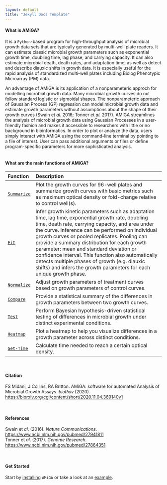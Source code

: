 ```yaml
---
layout: default
title: "Jekyll Docs Template"
---
```



#### What is AMiGA?

It is a `Python`-based program for high-throughput analysis of microbial growth data sets that are typically generated by multi-well plate readers. It can estimate classic microbial growth parameters such as exponential growth time, doubling time, lag phase, and carrying capacity. It can also estimate microbial death, death rates, and adaptation time, as well as detect and describe diauxic shifts in growth data. It is especially useful for the rapid analysis of standardized multi-well plates including Biolog Phenotypic Microarray (PM<a></a>) data.

An advantage of AMiGA is its application of a nonparameteric approch for modelling microbial growth data. Many microbial growth curves do not follow standard logistic or sigmoidal shapes. The nonparameteric approach of Gaussian Process (GP) regression can model microbial growth data and estimate growth parameters without assumptions about the shape of their growth curves (Swain et *al.* 2016; Tonner et *al.* 2017<a></a>). AMiGA streamlines the analysis of microbial growth data using Gaussian Processes in a user-friendly fashion and makes it accessible to researchers with little or no background in bioinformatics. In order to plot or analyze the data, users simply interact with AMiGA using the command-line terminal by pointing to a file of interest. User can pass additional arguments or files or define program-specific parameters for more sophisticated analysis.
<br /><br />


#### What are the main functions of AMiGA?

|Function|Description|
|:---|:---|
|[`Summarize`](/amiga/doc/plotting.html)|Plot the growth curves for 96-well plates and summarize growth curves with basic metrics such as maximum optical density or fold-change relative to control well\(s<a></a>).|
|[`Fit`](/amiga/doc/fitting.html)|Infer growth kinetic parameters such as adaptation time, lag time, exponential growth rate, doubling time, death rate, carrying capacity, and area under the curve. Inference can be performed on individual growth curves or pooled replicates. Pooling can provide a summary distribution for each growth parameter: mean and standard deviation or confidence interval. This function also automatically detects multiple phases of growth (e.g. diauxic shifts) and infers the growth parameters for each unique growth phase.|
|[`Normalize`](/amiga/doc/normalizing.html)|Adjust growth parameters of treatment curves based on growth parameters of control curves.|
|[`Compare`](/amiga/doc/comparing.html)|Provide a statistical summary of the differences in growth parameters between two growth curves.|
|[`Test`](/amiga/doc/hypothesistesting.html)|Perform Bayesian hypothesis-driven statistical testing of differences in microbial growth under distinct experimental conditions.|
|[`Heatmap`](/amiga/doc/heatmaps.html)|Plot a heatmap to help you visualize differences in a growth parameter across distinct conditions.|
|[`Get-Time`]()|Calculate time needed to reach a certain optical density.|


<br />

#### Citation

FS Midani, J Collins, RA Britton.
AMiGA: software for automated Analysis of Microbial Growth Assays. 
*bioRxiv* (2020). <a href="https://biorxiv.org/cgi/content/short/2020.11.04.369140v1">https://biorxiv.org/cgi/content/short/2020.11.04.369140v1</a>

<br />

#### References

Swain et *al*. (2016<a></a>). *Nature Communications*. <a href="https://www.ncbi.nlm.nih.gov/pubmed/27941811">https://www.ncbi.nlm.nih.gov/pubmed/27941811</a>
<br />
Tonner et *al*. (2017<a></a>). *Genome Research*. <a href="https://www.ncbi.nlm.nih.gov/pubmed/27864351">https://www.ncbi.nlm.nih.gov/pubmed/27864351</a>

<br />

#### Get Started

Start by [installing](/amiga/doc/installation.html) `AMiGA` or take a look at an [example](/amiga/doc/example.html). 

<br />
